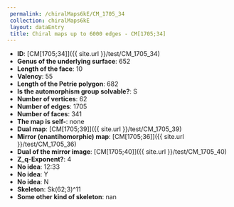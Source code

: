 ```yaml
--- 
 permalink: /chiralMaps6kE/CM_1705_34 
 collection: chiralMaps6kE
 layout: dataEntry
 title: Chiral maps up to 6000 edges - CM[1705;34]
---
```


- **ID**: [CM[1705;34]]({{ site.url }}/test/CM_1705_34)
- **Genus of the underlying surface**: 652
- **Length of the face**: 10
- **Valency**: 55
- **Length of the Petrie polygon**: 682
- **Is the automorphism group solvable?**: S
- **Number of vertices**: 62
- **Number of edges**: 1705
- **Number of faces**: 341
- **The map is self-**: none
- **Dual map**: [CM[1705;39]]({{ site.url }}/test/CM_1705_39)
- **Mirror (enantihomorphic) map**: [CM[1705;36]]({{ site.url }}/test/CM_1705_36)
- **Dual of the mirror image**: [CM[1705;40]]({{ site.url }}/test/CM_1705_40)
- **Z_q-Exponent?**: 4
- **No idea**:  12:33
- **No idea**: Y
- **No idea**: N
- **Skeleton**: Sk(62;3)^11
- **Some other kind of skeleton**: nan
